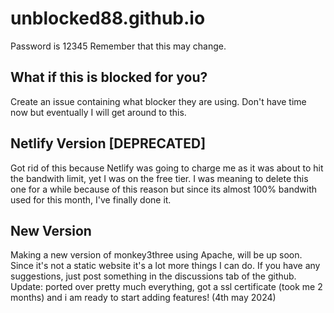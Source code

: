 # unblocked88.github.io
Password is 12345
Remember that this may change.
## What if this is blocked for you?

Create an issue containing what blocker they are using. Don't have time now but eventually I will get around to this.


## Netlify Version [DEPRECATED]

Got rid of this because Netlify was going to charge me as it was about to hit the bandwith limit, yet I was on the free tier. I was meaning to delete this one for a while because of this reason but since its almost 
100% bandwith used for this month, I've finally done it.

## New Version
Making a new version of monkey3three using Apache, will be up soon. Since it's not a static website it's a lot more things I can do. If you have any suggestions, just post something in the discussions tab of the github.
Update: ported over pretty much everything, got a ssl certificate (took me 2 months) and i am ready to start adding features! (4th may 2024)
